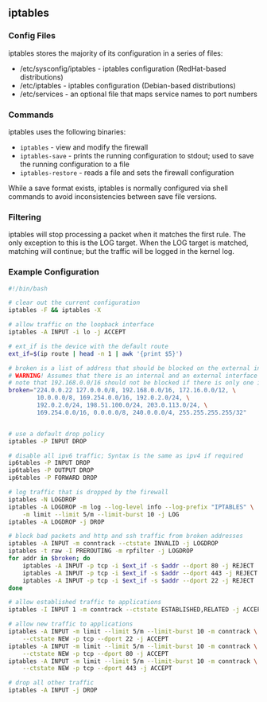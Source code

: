## iptables


### Config Files

iptables stores the majority of its configuration in a series of files:

* /etc/sysconfig/iptables - iptables configuration (RedHat-based distributions)
* /etc/iptables - iptables configuration (Debian-based distributions)
* /etc/services - an optional file that maps service names to port numbers


### Commands

iptables uses the following binaries:

* `iptables` - view and modify the firewall
* `iptables-save` - prints the running configuration to stdout; used to save the running configuration to a file
* `iptables-restore` - reads a file and sets the firewall configuration

While a save format exists, iptables is normally configured via shell commands to avoid inconsistencies between save file versions.


### Filtering

iptables will stop processing a packet when it matches the first rule. The only exception to this is the LOG target. When the LOG target is matched, matching will continue; but the traffic will be logged in the kernel log.


### Example Configuration

```sh
#!/bin/bash

# clear out the current configuration
iptables -F && iptables -X

# allow traffic on the loopback interface
iptables -A INPUT -i lo -j ACCEPT

# ext_if is the device with the default route
ext_if=$(ip route | head -n 1 | awk '{print $5}')

# broken is a list of address that should be blocked on the external interface
# WARNING! Assumes that there is an internal and an external interface
# note that 192.168.0.0/16 should not be blocked if there is only one interface
broken="224.0.0.22 127.0.0.0/8, 192.168.0.0/16, 172.16.0.0/12, \
		10.0.0.0/8, 169.254.0.0/16, 192.0.2.0/24, \
		192.0.2.0/24, 198.51.100.0/24, 203.0.113.0/24, \
		169.254.0.0/16, 0.0.0.0/8, 240.0.0.0/4, 255.255.255.255/32"


# use a default drop policy
iptables -P INPUT DROP

# disable all ipv6 traffic; Syntax is the same as ipv4 if required
ip6tables -P INPUT DROP
ip6tables -P OUTPUT DROP
ip6tables -P FORWARD DROP

# log traffic that is dropped by the firewall
iptables -N LOGDROP
iptables -A LOGDROP -m log --log-level info --log-prefix "IPTABLES" \
	-m limit --limit 5/m --limit-burst 10 -j LOG
iptables -A LOGDROP -j DROP

# block bad packets and http and ssh traffic from broken addresses
iptables -A INPUT -m conntrack --ctstate INVALID -j LOGDROP
iptables -t raw -I PREROUTING -m rpfilter -j LOGDROP
for addr in $broken; do
	iptables -A INPUT -p tcp -i $ext_if -s $addr --dport 80 -j REJECT
	iptables -A INPUT -p tcp -i $ext_if -s $addr --dport 443 -j REJECT
	iptables -A INPUT -p tcp -i $ext_if -s $addr --dport 22 -j REJECT
done

# allow established traffic to applications
iptables -I INPUT 1 -m conntrack --ctstate ESTABLISHED,RELATED -j ACCEPT

# allow new traffic to applications
iptables -A INPUT -m limit --limit 5/m --limit-burst 10 -m conntrack \
	--ctstate NEW -p tcp --dport 22 -j ACCEPT
iptables -A INPUT -m limit --limit 5/m --limit-burst 10 -m conntrack \
	--ctstate NEW -p tcp --dport 80 -j ACCEPT
iptables -A INPUT -m limit --limit 5/m --limit-burst 10 -m conntrack \
	--ctstate NEW -p tcp --dport 443 -j ACCEPT

# drop all other traffic
iptables -A INPUT -j DROP
```
